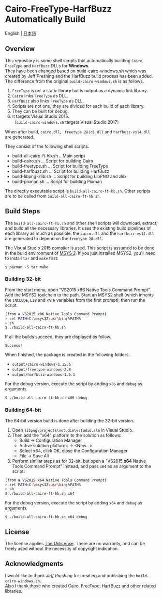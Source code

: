 # Cairo-FreeType-HarfBuzz Automatically Build
English | [日本語](README_JA.md)

## Overview
This repository is some shell scripts that automatically building `Cairo`, `FreeType` and `HarfBuzz` DLLs for **Windows**.  
They have been changed based on [build-cairo-windows.sh](https://github.com/preshing/cairo-windows) which was created by Jeff Preshing and the HarfBuzz build process has been added. The difference from the original `build-cairo-windows.sh` is as follows.
1. `FreeType` is not a static library but is output as a dynamic link library.
2. `Cairo` links `FreeType` as DLL.
3. `HarfBuzz` also links `FreeType` as DLL.
4. Scripts are not one, they are divided for each build of each library.
5. They can be built for debug.
6. It targets Visual Studio 2015.  
（`build-cairo-windows.sh` targets Visual Studio 2017）

When after build, `cairo.dll`, ` freetype 28(d).dll` and  `harfbuzz-vs14.dll` are generated.

They consist of the following shell scripts.
* build-all-cairo-ft-hb.sh ...Main script
* build-cairo.sh ... Script for building Cairo
* build-freetype.sh ... Script for building FreeType
* build-harfbuzz.sh ... Script for building HarfBuzz
* build-libpng-zlib.sh ... Script for building LibPNG and zlib
* build-pixman.sh ... Script for building Pixman

The directly executable script is `build-all-cairo-ft-hb.sh`. Other scripts are to be called from `build-all-cairo-ft-hb.sh`.

## Build Steps

The `build-all-cairo-ft-hb.sh` and other shell scripts will download, extract, and build all the necessary libraries. It uses the existing build pipelines of each library as much as possible. 
the `cairo.dll` and the `harfbuzz-vs14.dll` are generated to depend on the `freetype 28.dll`.

The Visual Studio 2015 compiler is used.
This script is assumed to be done in the build environment of [MSYS 2](http://www.msys2.org/). 
If you just installed MSYS2, you'll need to install `tar` and `make` first:

    $ pacman -S tar make

### Building 32-bit

From the start menu, open "VS2015 x86 Native Tools Command Prompt". Add the MSYS2 toolchain to the path. Start an MSYS2 shell (which inherits the `INCLUDE`, `LIB` and `PATH` variables from the first prompt), then run the script.

```sh
(from a VS2015 x86 Native Tools Command Prompt)
> set PATH=C:\msys32\usr\bin;%PATH%
> sh
$ ./build-all-cairo-ft-hb.sh
```

If all the builds succeed, they are displayed as follow.

    Success!


When finished, the package is created in the following folders.
+ `output/cairo-windows-1.15.6`
+ `output/freetype-windows-2.8`
+ `output/harfbuzz-windows-1.5.1`

For the debug version, execute the script by adding `x86` and `debug` as arguments.

    $ ./build-all-cairo-ft-hb.sh x86 debug


### Building 64-bit

The 64-bit version build is done after building the 32-bit version.

1. Open `libpng\projects\vstudio\vstudio.sln` in Visual Studio.
2. Then add the "x64" platform to the solution as follows:
   * Build &rarr; Configuration Manager
   * Active solution platform: &rarr; <New...>
   * Select x64, click OK, close the Configuration Manager
   * File &rarr; Save All
3. Perform similar steps as for 32-bit, but open a "VS2015 **x64** Native Tools Command Prompt" instead, and pass `x64` as an argument to the script:

```sh
(from a VS2015 x64 Native Tools Command Prompt)
> set PATH=C:\msys32\usr\bin;%PATH%
> sh
$ ./build-all-cairo-ft-hb.sh x64
```
For the debug version, execute the script by adding `x64` and `debug` as arguments.

    $ ./build-all-cairo-ft-hb.sh x64 debug

## License

The license applies [The Unlicense](http://unlicense.org/). There are no warranty, and can be freely used without the necessity of copyright indication.

## Acknowledgments
I would like to thank *Jeff Preshing* for creating and publishing the `build-cairo-windows.sh`.  
Also I thank those who created Cairo, FreeType, HarfBuzz and other related libraries.
